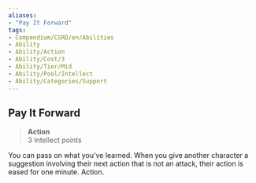 ```yaml
---
aliases:
- "Pay It Forward"
tags:
- Compendium/CSRD/en/Abilities
- Ability
- Ability/Action
- Ability/Cost/3
- Ability/Tier/Mid
- Ability/Pool/Intellect
- Ability/Categories/Support
---
```


  
## Pay It Forward  
>**Action**  
>3 Intellect points
  
You can pass on what you've learned. When you give another character a suggestion involving their next action that is not an attack, their action is eased for one minute. Action.